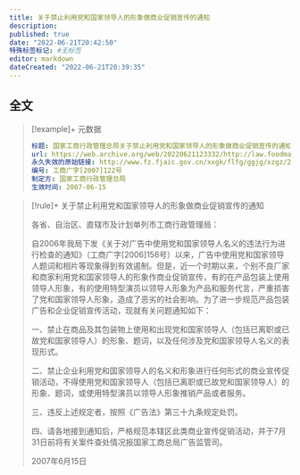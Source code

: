 ```yaml
---
title: 关于禁止利用党和国家领导人的形象做商业促销宣传的通知
description:
published: true
date: "2022-06-21T20:42:50"
特殊标签标记: #无标签
editor: markdown
dateCreated: "2022-06-21T20:39:35"
---
```


## 全文

> [!example]+ 元数据
>
> ```YAML
> 标题: 国家工商行政管理总局关于禁止利用党和国家领导人的形象做商业促销宣传的通知
> url: https://web.archive.org/web/20220621123332/http://law.foodmate.net/show-187062.html
> 永久失效的原始链接: http://www.fz.fjaic.gov.cn/xxgk/flfg/ggjg/xzgz/201411/t20141118_177401.htm
> 编号: 工商广字[2007]122号
> 制定方: 国家工商行政管理总局
> 生效时间: 2007-06-15
> ```

> [!rule]+ 关于禁止利用党和国家领导人的形象做商业促销宣传的通知
>
> 各省、自治区、直辖市及计划单列市工商行政管理局：
> 
> 自2006年我局下发《关于对广告中使用党和国家领导人名义的违法行为进行检查的通知》（工商广字[2006]156号）以来，广告中使用党和国家领导人题词和相片等现象得到有效遏制。但是，近一个时期以来，个别不良厂家和商家利用党和国家领导人的形象作商业促销宣传，有的在产品包装上使用领导人形象，有的使用特型演员以领导人形象为产品和服务代言，严重损害了党和国家领导人形象，造成了恶劣的社会影响。为了进一步规范产品包装广告和企业促销宣传活动，现就有关问题通知如下：
>
> 一、禁止在商品及其包装物上使用和出现党和国家领导人（包括已离职或已故党和国家领导人）的形象、题词，以及任何涉及党和国家领导人名义的表现形式。
>
> 二、禁止企业利用党和国家领导人的名义和形象进行任何形式的商业宣传促销活动，不得使用党和国家领导人（包括已离职或已故党和国家领导人）的形象、题词，或使用特型演员以领导人形象推销产品或者服务。
>
> 三、违反上述规定者，按照《广告法》第三十九条规定处罚。
>
> 四、请各地接到通知后，严格规范本辖区此类商业宣传促销活动，并于7月31日前将有关案件查处情况报国家工商总局广告监管司。
>
> 2007年6月15日
